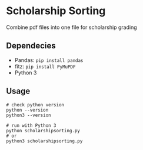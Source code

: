 # Scholarship Sorting

Combine pdf files into one file for scholarship grading

## Dependecies
- Pandas: `pip install pandas`
- fitz: `pip install PyMuPDF`
- Python 3


## Usage 

```
# check python version
python --version
python3 --version

# run with Python 3
python scholarshipsorting.py
# or
python3 scholarshipsorting.py
```